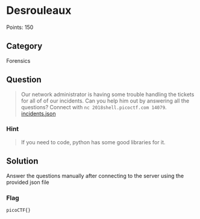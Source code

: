 # Desrouleaux
Points: 150

## Category
Forensics

## Question
>Our network administrator is having some trouble handling the tickets for all of of our incidents. Can you help him out by answering all the questions? Connect with `nc 2018shell.picoctf.com 14079`. [incidents.json](files/incidents.json)

### Hint
>If you need to code, python has some good libraries for it.

## Solution
Answer the questions manually after connecting to the server using the provided json file

### Flag
`picoCTF{}`